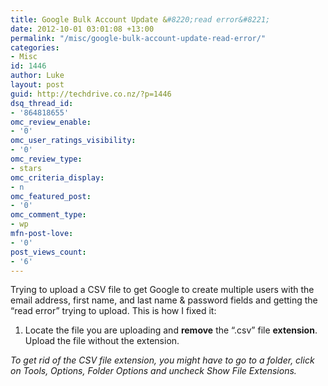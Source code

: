 ```yaml
---
title: Google Bulk Account Update &#8220;read error&#8221;
date: 2012-10-01 03:01:08 +13:00
permalink: "/misc/google-bulk-account-update-read-error/"
categories:
- Misc
id: 1446
author: Luke
layout: post
guid: http://techdrive.co.nz/?p=1446
dsq_thread_id:
- '864818655'
omc_review_enable:
- '0'
omc_user_ratings_visibility:
- '0'
omc_review_type:
- stars
omc_criteria_display:
- n
omc_featured_post:
- '0'
omc_comment_type:
- wp
mfn-post-love:
- '0'
post_views_count:
- '6'
---
```


Trying to upload a CSV file to get Google to create multiple users with the email address, first name, and last name & password fields and getting the &#8220;read error&#8221; trying to upload. This is how I fixed it:

<ol start="1">
  <li>
    Locate the file you are uploading and <strong>remove</strong> the &#8220;.csv&#8221; file <strong>extension</strong>. Upload the file without the extension.
  </li>
</ol>

_To get rid of the CSV file extension, you might have to go to a folder, click on Tools, Options, Folder Options and uncheck Show File Extensions._